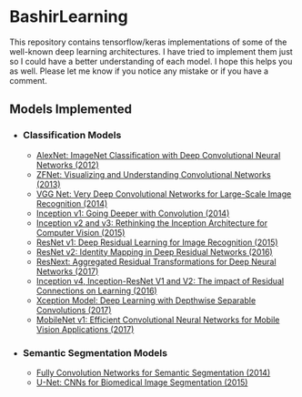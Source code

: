 # BashirLearning
This repository contains tensorflow/keras implementations of some of the well-known deep learning architectures. I 
have tried to implement them just so I could have a better understanding of each model. I hope this helps you as well. Please let me know if you notice any mistake or if you have a comment.

## Models Implemented
- ### Classification Models
    - [AlexNet: ImageNet Classification with Deep Convolutional Neural Networks (2012)](https://papers.nips.cc/paper/4824-imagenet-classification-with-deep-convolutional-neural-networks.pdf)
    - [ZFNet: Visualizing and Understanding Convolutional Networks (2013)](https://arxiv.org/abs/1311.2901)
    - [VGG Net: Very Deep Convolutional Networks for Large-Scale Image Recognition (2014)](https://arxiv.org/pdf/1409.1556.pdf)
    - [Inception v1: Going Deeper with Convolution (2014)](https://arxiv.org/abs/1409.4842)
    - [Inception v2 and v3: Rethinking the Inception Architecture for Computer Vision (2015)](https://arxiv.org/pdf/1512.00567v3.pdf)
    - [ResNet v1: Deep Residual Learning for Image Recognition (2015)](https://arxiv.org/pdf/1512.03385v1.pdf)
    - [ResNet v2: Identity Mapping in Deep Residual Networks (2016)](https://arxiv.org/pdf/1603.05027.pdf)
    - [ResNext: Aggregated Residual Transformations for Deep Neural Networks (2017)](https://arxiv.org/pdf/1611.05431.pdf)
    - [Inception v4, Inception-ResNet V1 and V2: The impact of Residual 
    Connections on Learning (2016)](https://arxiv.org/pdf/1602.07261.pdf)
    - [Xception Model: Deep Learning with Depthwise Separable Convolutions (2017)](https://arxiv.org/pdf/1610.02357.pdf)
    - [MobileNet v1: Efficient Convolutional Neural Networks for Mobile Vision
    Applications (2017)](https://arxiv.org/pdf/1704.04861.pdf)
- ### Semantic Segmentation Models
    - [Fully Convolution Networks for Semantic Segmentation (2014)](https://people.eecs.berkeley.edu/~jonlong/long_shelhamer_fcn.pdf)
    - [U-Net: CNNs for Biomedical Image Segmentation (2015) ](https://arxiv.org/pdf/1505.04597.pdf)